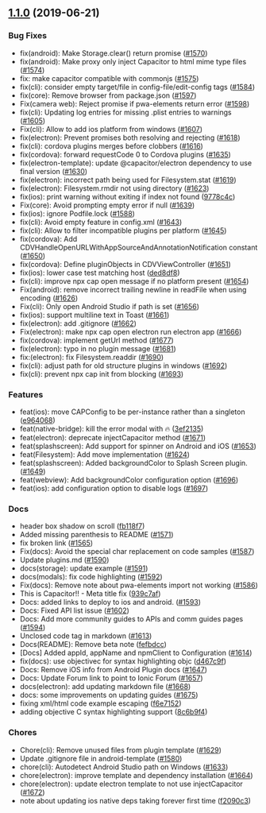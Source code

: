 ## [1.1.0](https://github.com/ionic-team/capacitor/compare/1.0.0...1.1.0) (2019-06-21)


### Bug Fixes

* fix(android): Make Storage.clear() return promise ([#1570](https://github.com/ionic-team/capacitor/pull/1570))
* fix(android): Make proxy only inject Capacitor to html mime type files ([#1574](https://github.com/ionic-team/capacitor/pull/1574))
* fix: make capacitor compatible with commonjs ([#1575](https://github.com/ionic-team/capacitor/pull/1575))
* fix(cli): consider empty target/file in config-file/edit-config tags ([#1584](https://github.com/ionic-team/capacitor/pull/1584))
* fix(core): Remove browser from package.json ([#1597](https://github.com/ionic-team/capacitor/pull/1597))
* Fix(camera web): Reject promise if pwa-elements return error ([#1598](https://github.com/ionic-team/capacitor/pull/1598))
* fix(cli): Updating log entries for missing .plist entries to warnings ([#1605](https://github.com/ionic-team/capacitor/pull/1605))
* Fix(cli): Allow to add ios platform from windows ([#1607](https://github.com/ionic-team/capacitor/pull/1607))
* fix(electron): Prevent promises both resolving and rejecting ([#1618](https://github.com/ionic-team/capacitor/pull/1618))
* fix(cli): cordova plugins merges before clobbers ([#1616](https://github.com/ionic-team/capacitor/pull/1616))
* fix(cordova): forward requestCode 0 to Cordova plugins ([#1635](https://github.com/ionic-team/capacitor/pull/1635))
* fix(electron-template): update @capacitor/electron dependency to use final version ([#1630](https://github.com/ionic-team/capacitor/pull/1630))
* fix(electron): incorrect path being used for Filesystem.stat ([#1619](https://github.com/ionic-team/capacitor/pull/1619))
* fix(electron): Filesystem.rmdir not using directory ([#1623](https://github.com/ionic-team/capacitor/pull/1623))
* fix(ios): print warning without exiting if index not found ([9778c4c](https://github.com/ionic-team/stencil/commit/9778c4c))
* Fix(core): Avoid prompting empty error if null ([#1639](https://github.com/ionic-team/capacitor/pull/1639))
* fix(ios): ignore Podfile.lock ([#1588](https://github.com/ionic-team/capacitor/pull/1588))
* fix(cli): Avoid empty feature in config.xml ([#1643](https://github.com/ionic-team/capacitor/pull/1643))
* fix(cli): Allow to filter incompatible plugins per platform ([#1645](https://github.com/ionic-team/capacitor/pull/1645))
* fix(cordova): Add CDVHandleOpenURLWithAppSourceAndAnnotationNotification constant ([#1650](https://github.com/ionic-team/capacitor/pull/1650))
* fix(cordova): Define pluginObjects in CDVViewController ([#1651](https://github.com/ionic-team/capacitor/pull/1651))
* fix(ios): lower case test matching host ([ded8df8](https://github.com/ionic-team/stencil/commit/ded8df8))
* fix(cli): improve npx cap open message if no platform present ([#1654](https://github.com/ionic-team/capacitor/pull/1654))
* Fix(android): remove incorrect trailing newline in readFile when using encoding ([#1626](https://github.com/ionic-team/capacitor/pull/1626))
* Fix(cli): Only open Android Studio if path is set ([#1656](https://github.com/ionic-team/capacitor/pull/1656))
* fix(ios): support multiline text in Toast ([#1661](https://github.com/ionic-team/capacitor/pull/1661))
* fix(electron): add .gitignore ([#1662](https://github.com/ionic-team/capacitor/pull/1662))
* Fix(electron): make npx cap open electron run electron app ([#1666](https://github.com/ionic-team/capacitor/pull/1666))
* fix(cordova): implement getUrl method ([#1677](https://github.com/ionic-team/capacitor/pull/1677))
* fix(electron): typo in no plugin message ([#1681](https://github.com/ionic-team/capacitor/pull/1681))
* fix:(electron): fix Filesystem.readdir ([#1690](https://github.com/ionic-team/capacitor/pull/1690))
* fix(cli): adjust path for old structure plugins in windows ([#1692](https://github.com/ionic-team/capacitor/pull/1692))
* fix(cli): prevent npx cap init from blocking ([#1693](https://github.com/ionic-team/capacitor/pull/1693))


### Features

* feat(ios): move CAPConfig to be per-instance rather than a singleton ([e964068](https://github.com/ionic-team/stencil/commit/e964068))
* feat(native-bridge): kill the error modal with 🔥 ([3ef2135](https://github.com/ionic-team/stencil/commit/3ef2135))
* feat(electron): deprecate injectCapacitor method ([#1671](https://github.com/ionic-team/capacitor/pull/1671))
* feat(splashscreen): Add support for spinner on Android and iOS ([#1653](https://github.com/ionic-team/capacitor/pull/1653))
* feat(Filesystem): Add move implementation ([#1624](https://github.com/ionic-team/capacitor/pull/1624))
* feat(splashscreen): Added backgroundColor to Splash Screen plugin. ([#1649](https://github.com/ionic-team/capacitor/pull/1649))
* feat(webview): Add backgroundColor configuration option ([#1696](https://github.com/ionic-team/capacitor/pull/1696))
* feat(ios): add configuration option to disable logs ([#1697](https://github.com/ionic-team/capacitor/pull/1697))


### Docs

* header box shadow on scroll ([fb118f7](https://github.com/ionic-team/stencil/commit/fb118f7))
* Added missing parenthesis to README ([#1571](https://github.com/ionic-team/capacitor/pull/1571))
* fix broken link ([#1565](https://github.com/ionic-team/capacitor/pull/1565))
* Fix(docs): Avoid the special char replacement on code samples ([#1587](https://github.com/ionic-team/capacitor/pull/1587))
* Update plugins.md ([#1590](https://github.com/ionic-team/capacitor/pull/1590))
* docs(storage): update example ([#1591](https://github.com/ionic-team/capacitor/pull/1591))
* docs(modals): fix code highlighting ([#1592](https://github.com/ionic-team/capacitor/pull/1592))
* Fix(docs): Remove note about pwa-elements import not working ([#1586](https://github.com/ionic-team/capacitor/pull/1586))
* This is Capacitor!! - Meta title fix ([939c7af](https://github.com/ionic-team/stencil/commit/939c7af))
* Docs: added links to deploy to ios and android. ([#1593](https://github.com/ionic-team/capacitor/pull/1593))
* Docs: Fixed API list issue ([#1602](https://github.com/ionic-team/capacitor/pull/1602))
* Docs: Add more community guides to APIs and comm guides pages ([#1594](https://github.com/ionic-team/capacitor/pull/1594))
* Unclosed code tag in markdown ([#1613](https://github.com/ionic-team/capacitor/pull/1613))
* Docs(README): Remove beta note ([fefbdcc](https://github.com/ionic-team/stencil/commit/fefbdcc))
* [Docs] Added appId, appName and npmClient to Configuration ([#1614](https://github.com/ionic-team/capacitor/pull/1614)) 
* fix(docs): use objectivec for syntax highlighting objc ([d467c9f](https://github.com/ionic-team/stencil/commit/d467c9f))
* Docs: Remove iOS info from Android Plugin docs ([#1647](https://github.com/ionic-team/capacitor/pull/1647))
* Docs: Update Forum link to point to Ionic Forum ([#1657](https://github.com/ionic-team/capacitor/pull/1657))
* docs(electron): add updating markdown file ([#1668](https://github.com/ionic-team/capacitor/pull/1668))
* docs: some improvements on updating guides ([#1675](https://github.com/ionic-team/capacitor/pull/1675))
* fixing xml/html code example escaping ([f6e7152](https://github.com/ionic-team/stencil/commit/f6e7152))
* adding objective C syntax highlighting support ([8c6b9f4](https://github.com/ionic-team/stencil/commit/8c6b9f4))


### Chores

* Chore(cli): Remove unused files from plugin template ([#1629](https://github.com/ionic-team/capacitor/pull/1629))
* Update .gitignore file in android-template ([#1580](https://github.com/ionic-team/capacitor/pull/1580))
* chore(cli): Autodetect Android Studio path on Windows ([#1633](https://github.com/ionic-team/capacitor/pull/1633)) 
* chore(electron): improve template and dependency installation ([#1664](https://github.com/ionic-team/capacitor/pull/1664))
* chore(electron): update electron template to not use injectCapacitor ([#1672](https://github.com/ionic-team/capacitor/pull/1672))
* note about updating ios native deps taking forever first time ([f2090c3](https://github.com/ionic-team/stencil/commit/f2090c3))


